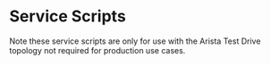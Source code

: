 # Service Scripts
Note these service scripts are only for use with the Arista Test Drive topology not required for production use cases.
